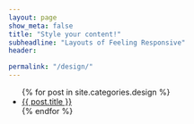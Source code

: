 ```yaml
---
layout: page
show_meta: false
title: "Style your content!"
subheadline: "Layouts of Feeling Responsive"
header:

permalink: "/design/"
---
```

<ul>
    {% for post in site.categories.design %}
    <li><a href="{{ site.url }}{{ post.url }}">{{ post.title }}</a></li>
    {% endfor %}
</ul>
